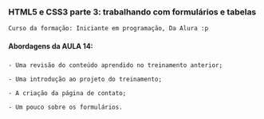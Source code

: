 ### HTML5 e CSS3 parte 3: trabalhando com formulários e tabelas
    Curso da formação: Iniciante em programação, Da Alura :p

#### Abordagens da AULA 14:

###
    - Uma revisão do conteúdo aprendido no treinamento anterior;

    - Uma introdução ao projeto do treinamento;

    - A criação da página de contato;

    - Um pouco sobre os formulários.